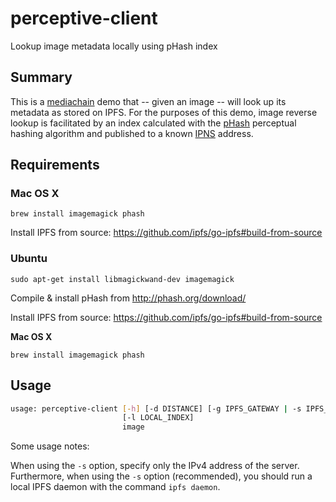 # perceptive-client

Lookup image metadata locally using pHash index

## Summary

This is a [mediachain](https://medium.com/mine-labs/mediachain-483f49cbe37a)
demo that -- given an image -- will look up its metadata as stored on IPFS. For
the purposes of this demo, image reverse lookup is facilitated by an index
calculated with the [pHash](http://phash.org/) perceptual hashing algorithm and
published to a known [IPNS](https://github.com/ipfs/examples/tree/master/examples/ipns) address.

## Requirements

### Mac OS X

`brew install imagemagick phash`

Install IPFS from source: https://github.com/ipfs/go-ipfs#build-from-source

### Ubuntu

`sudo apt-get install libmagickwand-dev imagemagick`

Compile & install pHash from http://phash.org/download/

Install IPFS from source: https://github.com/ipfs/go-ipfs#build-from-source

**Mac OS X**

`brew install imagemagick phash`

## Usage

```bash
usage: perceptive-client [-h] [-d DISTANCE] [-g IPFS_GATEWAY | -s IPFS_SERVER]
                         [-l LOCAL_INDEX]
                         image
```

Some usage notes:

When using the `-s` option, specify only the IPv4 address of the server.
Furthermore, when using the `-s` option (recommended), you should run a local
IPFS daemon with the command `ipfs daemon`.
